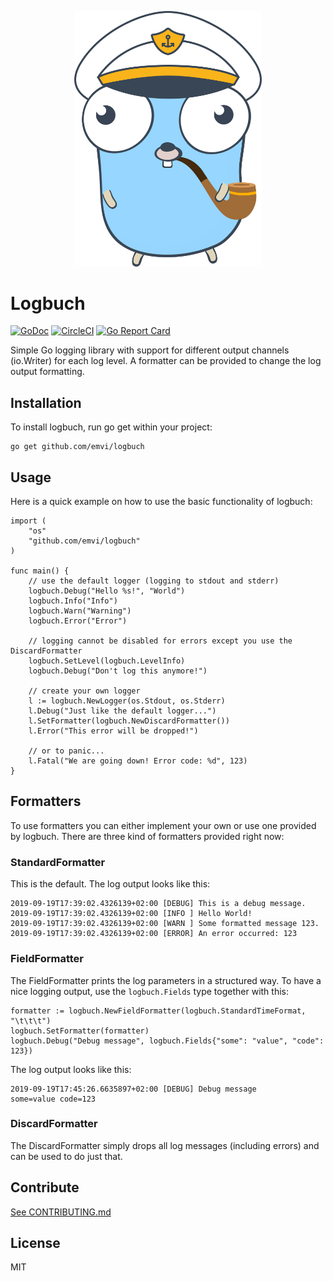 <p align="center">
    <img src="logbuchgopher.svg" width="300px" />
</p>

# Logbuch

[![GoDoc](https://godoc.org/github.com/emvi/logbuch?status.svg)](https://godoc.org/github.com/emvi/logbuch)
[![CircleCI](https://circleci.com/gh/emvi/logbuch.svg?style=svg)](https://circleci.com/gh/emvi/logbuch)
[![Go Report Card](https://goreportcard.com/badge/github.com/emvi/logbuch)](https://goreportcard.com/report/github.com/emvi/logbuch)

Simple Go logging library with support for different output channels (io.Writer) for each log level. A formatter can be provided to change the log output formatting.

## Installation

To install logbuch, run go get within your project:

```
go get github.com/emvi/logbuch
```

## Usage

Here is a quick example on how to use the basic functionality of logbuch:

```
import (
    "os"
    "github.com/emvi/logbuch"
)

func main() {
    // use the default logger (logging to stdout and stderr)
    logbuch.Debug("Hello %s!", "World")
    logbuch.Info("Info")
    logbuch.Warn("Warning")
    logbuch.Error("Error")

    // logging cannot be disabled for errors except you use the DiscardFormatter
    logbuch.SetLevel(logbuch.LevelInfo)
    logbuch.Debug("Don't log this anymore!")

    // create your own logger
    l := logbuch.NewLogger(os.Stdout, os.Stderr)
    l.Debug("Just like the default logger...")
    l.SetFormatter(logbuch.NewDiscardFormatter())
    l.Error("This error will be dropped!")
    
    // or to panic...
    l.Fatal("We are going down! Error code: %d", 123)
}
```

## Formatters

To use formatters you can either implement your own or use one provided by logbuch. There are three kind of formatters provided right now:

### StandardFormatter

This is the default. The log output looks like this:

```
2019-09-19T17:39:02.4326139+02:00 [DEBUG] This is a debug message.
2019-09-19T17:39:02.4326139+02:00 [INFO ] Hello World!
2019-09-19T17:39:02.4326139+02:00 [WARN ] Some formatted message 123.
2019-09-19T17:39:02.4326139+02:00 [ERROR] An error occurred: 123
```

### FieldFormatter

The FieldFormatter prints the log parameters in a structured way. To have a nice logging output, use the `logbuch.Fields` type together with this:

```
formatter := logbuch.NewFieldFormatter(logbuch.StandardTimeFormat, "\t\t\t")
logbuch.SetFormatter(formatter)
logbuch.Debug("Debug message", logbuch.Fields{"some": "value", "code": 123})
```

The log output looks like this:

```
2019-09-19T17:45:26.6635897+02:00 [DEBUG] Debug message				 some=value code=123
```

### DiscardFormatter

The DiscardFormatter simply drops all log messages (including errors) and can be used to do just that.

## Contribute

[See CONTRIBUTING.md](CONTRIBUTING.md)

## License

MIT
